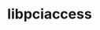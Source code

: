 ---
title: "libpciaccess"
layout: cache
categories: [package, v0.18.1]
meta: {"versions": ["0.16"], "compilers": ["gcc@=7.3.1", "gcc@=7.5.0", "gcc@=8.4.0"], "oss": ["amzn2", "ubuntu18.04"], "platforms": ["linux"], "targets": ["aarch64", "graviton2", "x86_64", "x86_64_v3", "x86_64_v4"], "stacks": ["aws-ahug", "aws-ahug-aarch64", "aws-isc", "aws-isc-aarch64", "build_systems", "data-vis-sdk", "e4s", "radiuss", "root", "tutorial"], "num_specs": 6, "num_specs_by_stack": {"aws-ahug": 2, "root": 6, "aws-isc": 2, "aws-ahug-aarch64": 2, "aws-isc-aarch64": 2, "data-vis-sdk": 1, "radiuss": 1, "build_systems": 1, "e4s": 1, "tutorial": 2}}
spec_details: [{"hash": "y4d73igifqt2lgb35yvry2dx5e2ny4k4", "compiler": "gcc@=7.3.1", "versions": ["0.16"], "os": "amzn2", "platform": "linux", "target": "x86_64_v4", "variants": [], "stacks": ["aws-ahug", "root", "aws-isc"], "size": "-", "tarball": "https://binaries.spack.io/releases/v0.18.1/build_cache/linux-amzn2-x86_64_v4/gcc-7.3.1/libpciaccess-0.16/linux-amzn2-x86_64_v4-gcc-7.3.1-libpciaccess-0.16-y4d73igifqt2lgb35yvry2dx5e2ny4k4.spack"}, {"hash": "4ndvounsc4jqswdkhjs6e5pipd2vqqrv", "compiler": "gcc@=7.3.1", "versions": ["0.16"], "os": "amzn2", "platform": "linux", "target": "graviton2", "variants": [], "stacks": ["root", "aws-ahug-aarch64", "aws-isc-aarch64"], "size": "-", "tarball": "https://binaries.spack.io/releases/v0.18.1/build_cache/linux-amzn2-graviton2/gcc-7.3.1/libpciaccess-0.16/linux-amzn2-graviton2-gcc-7.3.1-libpciaccess-0.16-4ndvounsc4jqswdkhjs6e5pipd2vqqrv.spack"}, {"hash": "csp5gvqmwcmqsd4al5iafotfk5fqh3uf", "compiler": "gcc@=7.5.0", "versions": ["0.16"], "os": "ubuntu18.04", "platform": "linux", "target": "x86_64", "variants": [], "stacks": ["data-vis-sdk", "radiuss", "build_systems", "e4s", "root", "tutorial"], "size": "-", "tarball": "https://binaries.spack.io/releases/v0.18.1/build_cache/linux-ubuntu18.04-x86_64/gcc-7.5.0/libpciaccess-0.16/linux-ubuntu18.04-x86_64-gcc-7.5.0-libpciaccess-0.16-csp5gvqmwcmqsd4al5iafotfk5fqh3uf.spack"}, {"hash": "d7wcj56ri2ljzhf6jarssh7ktj6zq4bx", "compiler": "gcc@=7.3.1", "versions": ["0.16"], "os": "amzn2", "platform": "linux", "target": "aarch64", "variants": [], "stacks": ["root", "aws-ahug-aarch64", "aws-isc-aarch64"], "size": "-", "tarball": "https://binaries.spack.io/releases/v0.18.1/build_cache/linux-amzn2-aarch64/gcc-7.3.1/libpciaccess-0.16/linux-amzn2-aarch64-gcc-7.3.1-libpciaccess-0.16-d7wcj56ri2ljzhf6jarssh7ktj6zq4bx.spack"}, {"hash": "6o2hog4v43qkx7why2gnafwdabtjzwqu", "compiler": "gcc@=7.3.1", "versions": ["0.16"], "os": "amzn2", "platform": "linux", "target": "x86_64_v3", "variants": [], "stacks": ["aws-ahug", "root", "aws-isc"], "size": "-", "tarball": "https://binaries.spack.io/releases/v0.18.1/build_cache/linux-amzn2-x86_64_v3/gcc-7.3.1/libpciaccess-0.16/linux-amzn2-x86_64_v3-gcc-7.3.1-libpciaccess-0.16-6o2hog4v43qkx7why2gnafwdabtjzwqu.spack"}, {"hash": "4omfqevltgijmi5zc6slvjrpkiicxt44", "compiler": "gcc@=8.4.0", "versions": ["0.16"], "os": "ubuntu18.04", "platform": "linux", "target": "x86_64", "variants": [], "stacks": ["root", "tutorial"], "size": "-", "tarball": "https://binaries.spack.io/releases/v0.18.1/build_cache/linux-ubuntu18.04-x86_64/gcc-8.4.0/libpciaccess-0.16/linux-ubuntu18.04-x86_64-gcc-8.4.0-libpciaccess-0.16-4omfqevltgijmi5zc6slvjrpkiicxt44.spack"}]
---